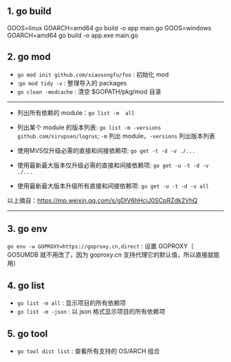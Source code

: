 ## 1. go build

GOOS=linux GOARCH=amd64 go build -o app main.go
GOOS=windows GOARCH=amd64 go build -o app.exe main.go

## 2. go mod

* `go mod init github.com/xiaosongfu/foo` : 初始化 mod
* :`go mod tidy -v` : 整理导入的 packages
* `go clean -modcache` : 清空 $GOPATH/pkg/mod 目录

---

* 列出所有依赖的 module：`go list -m  all`

* 列出某个 module 的版本列表: `go list -m -versions github.com/sirupsen/logrus`; `-m` 列出 module，`-versions` 列出版本列表

* 使用MVS仅升级必需的直接和间接依赖项: `go get -t -d -v ./...`
* 使用最新最大版本仅升级必需的直接和间接依赖项: `go get -u -t -d -v ./...`
* 使用最新最大版本升级所有直接和间接依赖项: `go get -u -t -d -v all`

以上摘自：https://mp.weixin.qq.com/s/gDIV6hHcjJ0SCpRZdk2VhQ

---

## 3. go env

`go env -w GOPROXY=https://goproxy.cn,direct` : 设置 GOPROXY（ GOSUMDB 就不用改了，因为 goproxy.cn 支持代理它的默认值，所以直接就能用）

## 4. go list

* `go list -m all` : 显示项目的所有依赖项
* `go list -m -json` : 以 json 格式显示项目的所有依赖项

## 5. go tool

* `go tool dist list` : 查看所有支持的 OS/ARCH 组合
